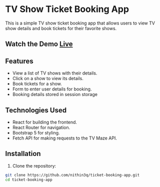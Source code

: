 # TV Show Ticket Booking App

This is a simple TV show ticket booking app that allows users to view TV show details and book tickets for their favorite shows.

## Watch the Demo [Live](https://booking-tickets.netlify.app/)

## Features

- View a list of TV shows with their details.
- Click on a show to view its details.
- Book tickets for a show.
- Form to enter user details for booking.
- Booking details stored in session storage

## Technologies Used

- React for building the frontend.
- React Router for navigation.
- Bootstrap 5 for styling.
- Fetch API for making requests to the TV Maze API.

## Installation

1. Clone the repository:

```bash
git clone https://github.com/nithin3q/ticket-booking-app.git
cd ticket-booking-app
